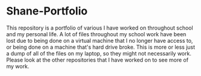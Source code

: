 # Shane-Portfolio
This repository is a portfolio of various I have worked 
on throughout school and my personal life.
A lot of files throughout my school work have
been lost due to being done on a virtual machine
that I no longer have access to, or being done
on a machine that's hard drive broke.
This is more or less just a dump of all of the files
on my laptop, so they might not necessarily work.
Please look at the other repositories that I have worked
on to see more of my work.
